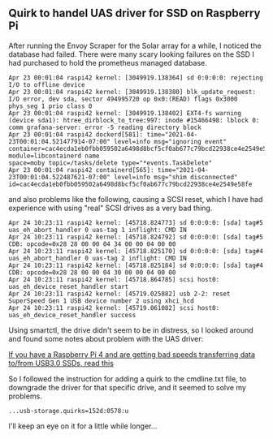 ## Quirk to handel UAS driver for SSD on Raspberry Pi

After running the Envoy Scraper for the Solar array for a while, I noticed the database had failed.  There were many scary looking failures on the SSD
I had purchased to hold the prometheus managed database.  

```
Apr 23 00:01:04 raspi42 kernel: [3049919.138364] sd 0:0:0:0: rejecting I/O to offline device
Apr 23 00:01:04 raspi42 kernel: [3049919.138380] blk_update_request: I/O error, dev sda, sector 494995720 op 0x0:(READ) flags 0x3000 phys_seg 1 prio class 0
Apr 23 00:01:04 raspi42 kernel: [3049919.138402] EXT4-fs warning (device sda1): htree_dirblock_to_tree:997: inode #15466498: lblock 0: comm grafana-server: error -5 reading directory block
Apr 23 00:01:04 raspi42 dockerd[581]: time="2021-04-23T00:01:04.521477914-07:00" level=info msg="ignoring event" container=cac4ecda1eb0fbb059502a6498d8bcf5cf0ab677c79bcd22938ce4e2549e58fe module=libcontainerd name
space=moby topic=/tasks/delete type="*events.TaskDelete"
Apr 23 00:01:04 raspi42 containerd[565]: time="2021-04-23T00:01:04.522487621-07:00" level=info msg="shim disconnected" id=cac4ecda1eb0fbb059502a6498d8bcf5cf0ab677c79bcd22938ce4e2549e58fe
```

and also problems like the following, causing a SCSI reset, which I have had experience with using "real" SCSI drives as a very bad thing.

```
Apr 24 10:23:11 raspi42 kernel: [45718.824773] sd 0:0:0:0: [sda] tag#5 uas_eh_abort_handler 0 uas-tag 1 inflight: CMD IN 
Apr 24 10:23:11 raspi42 kernel: [45718.824792] sd 0:0:0:0: [sda] tag#5 CDB: opcode=0x28 28 00 00 04 34 00 00 04 00 00
Apr 24 10:23:11 raspi42 kernel: [45718.825170] sd 0:0:0:0: [sda] tag#4 uas_eh_abort_handler 0 uas-tag 2 inflight: CMD IN 
Apr 24 10:23:11 raspi42 kernel: [45718.825184] sd 0:0:0:0: [sda] tag#4 CDB: opcode=0x28 28 00 00 04 30 00 00 04 00 00
Apr 24 10:23:11 raspi42 kernel: [45718.864785] scsi host0: uas_eh_device_reset_handler start
Apr 24 10:23:11 raspi42 kernel: [45719.025882] usb 2-2: reset SuperSpeed Gen 1 USB device number 2 using xhci_hcd
Apr 24 10:23:11 raspi42 kernel: [45719.061082] scsi host0: uas_eh_device_reset_handler success
```

Using smartctl, the drive didn't seem to be in distress, so I looked around and found some notes about problem with the UAS driver:

[If you have a Raspberry Pi 4 and are getting bad speeds transferring data to/from USB3.0 SSDs, read this](https://www.raspberrypi.org/forums/viewtopic.php?t=245931)

So I followed the instruction for adding a quirk to the cmdline.txt file, to downgrade the driver for that specific drive, and it seemed to solve my problems.

```
...usb-storage.quirks=152d:0578:u
```

I'll keep an eye on it for a little while longer...
